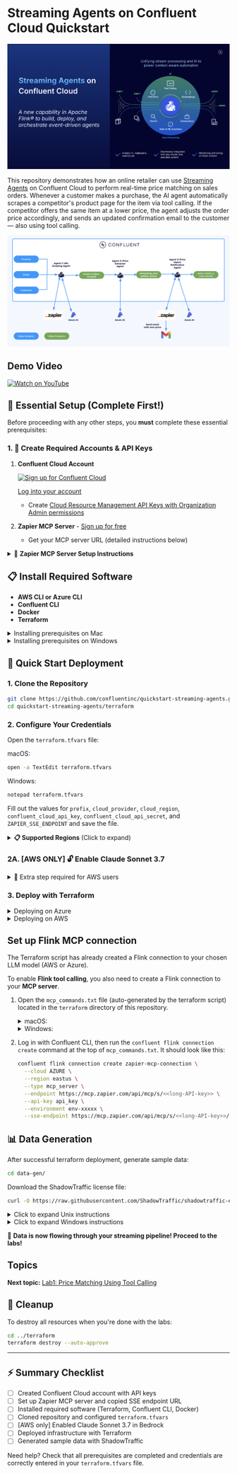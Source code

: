 # Streaming Agents on Confluent Cloud Quickstart

![Streaming Agents Intro Slide](./assets/streaming-agents-intro-slide.png)

This repository demonstrates how an online retailer can use [Streaming Agents](https://docs.confluent.io/cloud/current/ai/streaming-agents/overview.html) on Confluent Cloud to perform real-time price matching on sales orders. Whenever a customer makes a purchase, the AI agent automatically scrapes a competitor's product page for the item via tool calling. If the competitor offers the same item at a lower price, the agent adjusts the order price accordingly, and sends an updated confirmation email to the customer — also using tool calling.

![Architecture Diagram](./assets/arch.png)

## Demo Video

[![Watch on YouTube](https://img.youtube.com/vi/F4bUUsVDBVE/hqdefault.jpg)](https://www.youtube.com/watch?v=F4bUUsVDBVE "Watch on YouTube")

## 🎯 Essential Setup (Complete First!)

Before proceeding with any other steps, you **must** complete these essential prerequisites:

### 1. 🔑 Create Required Accounts & API Keys

1. **Confluent Cloud Account**

   [![Sign up for Confluent Cloud](https://img.shields.io/badge/Sign%20up%20for%20Confluent%20Cloud-007BFF?style=for-the-badge&logo=apachekafka&logoColor=white)](https://confluent.cloud/signup)

   [Log into your account](https://confluent.cloud/login)
   - Create [Cloud Resource Management API Keys with Organization Admin permissions](https://docs.confluent.io/cloud/current/security/authenticate/workload-identities/service-accounts/api-keys/overview.html#resource-scopes)

2. **Zapier MCP Server** - [Sign up for free](https://zapier.com/sign-up)
   - Get your MCP server URL (detailed instructions below)

<details>
<summary>🔧 <strong>Zapier MCP Server Setup Instructions</strong></summary>

### Setting up your Zapier Remote MCP Server

1. **Create Zapier Account**

   - Sign up for an account at [https://zapier.com/sign-up].
   - Click the verification link they send to your email.

2. **Create MCP Server**

   - Visit [https://mcp.zapier.com/mcp/servers](https://mcp.zapier.com/mcp/servers) to create an MCP server.
   - For "MCP Client", choose **"Other"**
   - Give your MCP server a name.
   - Click **"Create MCP Server."**

   <img src="./assets/zapier/3.png" alt="Create MCP Server" width="400">

3. **Add Tools**

   - Click **"Add tool."**

     <img src="./assets/zapier/4.png" alt="Add Gmail Tool" width="400">

   - Add **Webhooks by Zapier: GET** tool.

   - Add **Gmail: Send Email** tool (authenticate via SSO).

4. **Get Your MCP Server URL**

   - From the Zapier MCP server main screen, click **"Connect."**

     <img src="./assets/zapier/6.png" alt="Connect and Get URL" width="400">

   - Under "Transport", change from "Streamable HTTP" to **"SSE Endpoint."**

   - Click **"Copy URL"** in the bottom right.

     <img src="./assets/zapier/7.png" alt="Copy SSE Endpoint URL" width="400">

   - Your URL format will be: `https://mcp.zapier.com/api/mcp/s/<<long-API-key>>/sse`

   - ⭐ **Save this URL** - you'll need it for your `terraform.tfvars` file
   

</details>

## 📋 Install Required Software

- **AWS CLI or Azure CLI** 
- **Confluent CLI**
- **Docker**
- **Terraform**

<details>
<summary>Installing prerequisites on Mac</summary>

```bash
# Core tools
brew install git && brew tap hashicorp/tap && brew install hashicorp/tap/terraform && brew install --cask confluent-cli && brew install --cask docker-desktop
```

**Cloud provider CLI (choose based on your preference):**

```bash
brew install awscli
```

or:
```bash
brew install azure-cli
```

</details>

<details>
<summary>Installing prerequisites on Windows</summary>

```powershell
# Core tools
winget install --id Git.Git -e && winget install --id Hashicorp.Terraform -e && winget install --id ConfluentInc.Confluent-CLI -e && winget install --id Docker.DockerDesktop -e
```

**Cloud provider CLI (choose based on your preference):**

```powershell
winget install --id Amazon.AWSCLI -e
```

or:
```powershell
winget install --id Microsoft.AzureCLI -e
```

</details>

## 🚀 Quick Start Deployment

### 1. Clone the Repository

```bash
git clone https://github.com/confluentinc/quickstart-streaming-agents.git
cd quickstart-streaming-agents/terraform
```

### 2. Configure Your Credentials

Open the `terraform.tfvars` file:

macOS:

```bash
open -a TextEdit terraform.tfvars
```

Windows:

```bash
notepad terraform.tfvars
```

Fill out the values for `prefix`, `cloud_provider`, `cloud_region`, `confluent_cloud_api_key`, `confluent_cloud_api_secret`, and `ZAPIER_SSE_ENDPOINT` and save the file.

<details>
<summary><strong>📋 Supported Regions</strong> (Click to expand)</summary>

**Azure Regions:**
- **US**: East US, East US 2, Central US, North Central US, South Central US, West US, West US 2, West US 3
- **Europe**: North Europe, West Europe, UK South, UK West, France Central, Germany West Central
- **Asia**: East Asia, Southeast Asia, Japan East, Japan West, Korea Central, Korea South

**AWS Regions:**
- **US**: us-east-1, us-east-2, us-west-2
- **Europe**: eu-west-1, eu-west-2, eu-central-1
- **Asia**: ap-southeast-1, ap-southeast-2, ap-northeast-1

</details>

### 2A. [AWS ONLY] 🔓 Enable Claude Sonnet 3.7

<details>
<summary>🔧 Extra step required for AWS users</summary>

To enable **Claude 3.7 Sonnet** in your AWS account via Amazon Bedrock:

1. Open the [Amazon Bedrock Console](https://console.aws.amazon.com/bedrock/home?/overview), make sure you are in the same region.
2. In the left sidebar, under **Bedrock configuration**, click **Model access**.
3. Locate **Claude 3.7 Sonnet** in the list of available models.
4. Click **Available to request**, then select **Request model access**.
5. In the request wizard, click **Next** and follow the prompts to complete the request.

![Model Access in Bedrock Console](./assets/enablemodelbedrock.png)

⏱️ *Provisioning may take 5–10 minutes.*

</details>

### 3. Deploy with Terraform


<details>
<summary>Deploying on Azure</summary>

1. Enable the `providers-azure.tf` file

macOS:

```bash
mv providers-azure.tf.disabled providers-azure.tf 
```
Windows:

```bash
rename providers-azure.tf.disabled providers-azure.tf
```
2. Apply the terraform script

```bash
terraform init
terraform apply --auto-approve
```

</details>

<details>
<summary>Deploying on AWS</summary>

1. Enable the `providers-aws.tf` file

macOS:

```bash
mv providers-aws.tf.disabled providers-aws.tf 
```
Windows:

```bash
rename providers-aws.tf.disabled providers-aws.tf
```
2. Apply the terraform script

```bash
terraform init
terraform apply --auto-approve
```

</details>


## Set up Flink MCP connection

The Terraform script has already created a Flink connection to your chosen LLM model (AWS or Azure).

To enable **Flink tool calling**, you also need to create a Flink connection to your **MCP server**.

1. Open the `mcp_commands.txt` file (auto-generated by the terraform script) located in the `terraform` directory of this repository.
   <details>
   <summary>macOS:</summary>
   
   ```bash
   open mcp_commands.txt
   ```
   
   </details>
   

   <details>
   <summary>Windows:</summary>
   
   ```bash
   notepad mcp_commands.txt
   ```
   </details>
   
3. Log in with Confluent CLI, then run the `confluent flink connection create` command at the top of `mcp_commands.txt`. It should look like this:
  
   ```bash
   confluent flink connection create zapier-mcp-connection \
     --cloud AZURE \
     --region eastus \
     --type mcp_server \
     --endpoint https://mcp.zapier.com/api/mcp/s/<<long-API-key>> \
     --api-key api_key \
     --environment env-xxxxx \
     --sse-endpoint https://mcp.zapier.com/api/mcp/s/<<long-API-key>>/sse
   ```

## 📊 Data Generation

After successful terraform deployment, generate sample data:

```bash
cd data-gen/
```

Download the ShadowTraffic license file:

```bash
curl -O https://raw.githubusercontent.com/ShadowTraffic/shadowtraffic-examples/master/free-trial-license-docker.env
```

<details>
<summary>Click to expand Unix instructions</summary>

Run ShadowTraffic to generate data:
```bash
chmod +x run.sh && ./run.sh
```

</details>

<details>
<summary>Click to expand Windows instructions</summary>

Run ShadowTraffic to generate data:
```cmd
run.bat
```

</details>

🎉 **Data is now flowing through your streaming pipeline! Proceed to the labs!**

## Topics

**Next topic:** [Lab1: Price Matching Using Tool Calling](./LAB1-Tool-Calling/LAB1.md)

## 🧹 Cleanup

To destroy all resources when you're done with the labs:

```bash
cd ../terraform
terraform destroy --auto-approve
```

---

## ⚡ Summary Checklist

- [ ] Created Confluent Cloud account with API keys
- [ ] Set up Zapier MCP server and copied SSE endpoint URL
- [ ] Installed required software (Terraform, Confluent CLI, Docker)
- [ ] Cloned repository and configured `terraform.tfvars`
- [ ] [AWS only] Enabled Claude Sonnet 3.7 in Bedrock
- [ ] Deployed infrastructure with Terraform
- [ ] Generated sample data with ShadowTraffic

Need help? Check that all prerequisites are completed and credentials are correctly entered in your `terraform.tfvars` file.